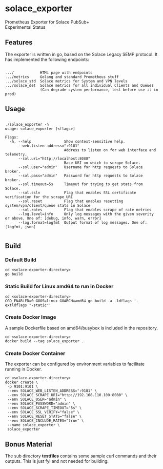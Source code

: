 # solace_exporter
Prometheus Exporter for Solace PubSub+<br/>
Experimental Status<br/>

## Features
The exporter is written in go, based on the Solace Legacy SEMP protocol. It has implemented the following endpoints:
<pre><code>
.../            HTML page with endpoints
.../metrics     Golang and standard Prometheus stuff
.../solace_std  Solace metrics for System and VPN levels
.../solace_det  Solace metrics for all individual Clients and Queues
                (Can degrade system performance, test before use it in prod)
</code></pre>
## Usage
<pre><code>
./solace_exporter -h
usage: solace_exporter [&lt;flags&gt;]

Flags:
  -h, --help               Show context-sensitive help.
      --web.listen-address=":9101"
                           Address to listen on for web interface and telemetry.
      --sol.uri="http://localhost:8080"
                           Base URI on which to scrape Solace.
      --sol.user="admin"   Username for http requests to Solace broker.
      --sol.pass="admin"   Password for http requests to Solace broker.
      --sol.timeout=5s     Timeout for trying to get stats from Solace.
      --sol.sslv           Flag that enables SSL certificate verification for the scrape URI
      --sol.reset          Flag that enables resetting system/vpn/client/queue stats in Solace
      --sol.rates          Flag that enables scrape of rate metrics
      --log.level=info     Only log messages with the given severity or above. One of: [debug, info, warn, error]
      --log.format=logfmt  Output format of log messages. One of: [logfmt, json]
      </code></pre>
## Build
### Default Build
<pre><code>cd &lt;solace-exporter-directory&gt;
go build
</code></pre>
### Static Build for Linux amd64 to run in Docker
<pre><code>cd &lt;solace-exporter-directory&gt;
CGO_ENABLED=0 GOOS=linux GOARCH=amd64 go build -a -ldflags '-extldflags "-static"'
</code></pre>
### Create Docker Image
A sample Dockerfile based on amd64/busybox is included in the repository.
<pre><code>cd &lt;solace-exporter-directory&gt;
docker build --tag solace_exporter .
</code></pre>
### Create Docker Container
The exporter can be configured by environment variables to facilitate running in Docker.
<pre><code>cd &lt;solace-exporter-directory&gt;
docker create \
 -p 9101:9101 \
 --env SOLACE_WEB_LISTEN_ADDRESS=":9101" \
 --env SOLACE_SCRAPE_URI="http://192.168.110.100:8080" \
 --env SOLACE_USER="admin" \
 --env SOLACE_PASSWORD="admin" \
 --env SOLACE_SCRAPE_TIMEOUT="5s" \
 --env SOLACE_SSL_VERIFY="false" \
 --env SOLACE_RESET_STATS="false" \
 --env SOLACE_INCLUDE_RATES="true" \
 --name solace_exporter \
 solace_exporter
</code></pre>

## Bonus Material
The sub directory **testfiles** contains some sample curl commands and their outputs. This is just fyi and not needed for building.

